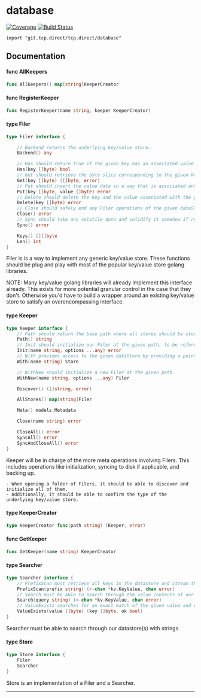 # database

[![Coverage](https://codecov.io/gh/tcp-direct/database/branch/main/graph/badge.svg)](https://codecov.io/gh/tcp-direct/database/tree/main)
[![Build Status](https://github.com/tcp-direct/database/actions/workflows/go.yml/badge.svg?branch=main)](https://github.com/tcp-direct/database/actions/workflows/go.yml)

`import "git.tcp.direct/tcp.direct/database"`

## Documentation

#### func  AllKeepers

```go
func AllKeepers() map[string]KeeperCreator
```

#### func  RegisterKeeper

```go
func RegisterKeeper(name string, keeper KeeperCreator)
```

#### type Filer

```go
type Filer interface {

	// Backend returns the underlying key/value store.
	Backend() any

	// Has should return true if the given key has an associated value.
	Has(key []byte) bool
	// Get should retrieve the byte slice corresponding to the given key, and any associated errors upon failure.
	Get(key []byte) ([]byte, error)
	// Put should insert the value data in a way that is associated and can be retrieved by the given key data.
	Put(key []byte, value []byte) error
	// Delete should delete the key and the value associated with the given key, and return an error upon failure.
	Delete(key []byte) error
	// Close should safely end any Filer operations of the given dataStore and close any relevant handlers.
	Close() error
	// Sync should take any volatile data and solidify it somehow if relevant. (ram to disk in most cases)
	Sync() error

	Keys() [][]byte
	Len() int
}
```

Filer is is a way to implement any generic key/value store. These functions
should be plug and play with most of the popular key/value store golang
libraries.

NOTE: Many key/value golang libraries will already implement this interface
already. This exists for more potential granular control in the case that they
don't. Otherwise you'd have to build a wrapper around an existing key/value
store to satisfy an overencompassing interface.

#### type Keeper

```go
type Keeper interface {
	// Path should return the base path where all stores should be stored under. (likely as subdirectories)
	Path() string
	// Init should initialize our Filer at the given path, to be referenced and called by dataStore.
	Init(name string, options ...any) error
	// With provides access to the given dataStore by providing a pointer to the related Filer.
	With(name string) Store

	// WithNew should initialize a new Filer at the given path.
	WithNew(name string, options ...any) Filer

	Discover() ([]string, error)

	AllStores() map[string]Filer

	Meta() models.Metadata

	Close(name string) error

	CloseAll() error
	SyncAll() error
	SyncAndCloseAll() error
}
```

Keeper will be in charge of the more meta operations involving Filers. This
includes operations like initialization, syncing to disk if applicable, and
backing up.

    - When opening a folder of Filers, it should be able to discover and initialize all of them.
    - Additionally, it should be able to confirm the type of the underlying key/value store.

#### type KeeperCreator

```go
type KeeperCreator func(path string) (Keeper, error)
```


#### func  GetKeeper

```go
func GetKeeper(name string) KeeperCreator
```

#### type Searcher

```go
type Searcher interface {
	// PrefixScan must retrieve all keys in the datastore and stream them to the given channel.
	PrefixScan(prefix string) (<-chan *kv.KeyValue, chan error)
	// Search must be able to search through the value contents of our database and stream the results to the given channel.
	Search(query string) (<-chan *kv.KeyValue, chan error)
	// ValueExists searches for an exact match of the given value and returns the key that contains it.
	ValueExists(value []byte) (key []byte, ok bool)
}
```

Searcher must be able to search through our datastore(s) with strings.

#### type Store

```go
type Store interface {
	Filer
	Searcher
}
```

Store is an implementation of a Filer and a Searcher.

---
